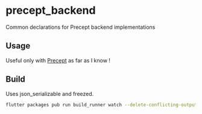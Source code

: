 # precept_backend

Common declarations for Precept backend implementations

## Usage

Useful only with [Precept](https://www.preceptblog.co.uk/) as far as I know !


## Build

Uses json_serializable and freezed.

```bash
flutter packages pub run build_runner watch --delete-conflicting-outputs
```